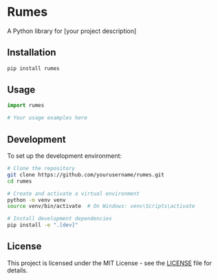 # Rumes

A Python library for [your project description]

## Installation

```bash
pip install rumes
```

## Usage

```python
import rumes

# Your usage examples here
```

## Development

To set up the development environment:

```bash
# Clone the repository
git clone https://github.com/yourusername/rumes.git
cd rumes

# Create and activate a virtual environment
python -m venv venv
source venv/bin/activate  # On Windows: venv\Scripts\activate

# Install development dependencies
pip install -e ".[dev]"
```

## License

This project is licensed under the MIT License - see the [LICENSE](LICENSE) file for details. 